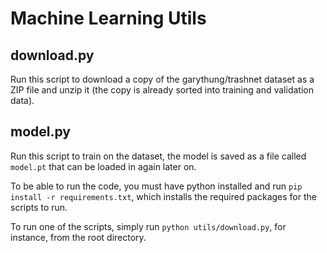 # Machine Learning Utils

## download.py
Run this script to download a copy of the garythung/trashnet dataset as a ZIP file and unzip it (the copy is already sorted into training and validation data).

## model.py
Run this script to train on the dataset, the model is saved as a file called `model.pt` that can be loaded in again later on.

To be able to run the code, you must have python installed and run `pip install -r requirements.txt`, which installs the required packages for the scripts to run.

To run one of the scripts, simply run `python utils/download.py`, for instance, from the root directory.